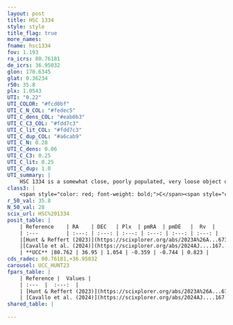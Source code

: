 ```yaml
---
layout: post
title: HSC 1334
style: style
title_flag: true
more_names: 
fname: hsc1334
fov: 1.193
ra_icrs: 80.76181
de_icrs: 36.95032
glon: 170.6345
glat: 0.36234
r50: 35.8
plx: 1.0543
UTI: "0.22"
UTI_COLOR: "#fcd0bf"
UTI_C_N_COL: "#fedec5"
UTI_C_dens_COL: "#eab0b3"
UTI_C_C3_COL: "#fdd7c3"
UTI_C_lit_COL: "#fdd7c3"
UTI_C_dup_COL: "#a6cab9"
UTI_C_N: 0.28
UTI_C_dens: 0.06
UTI_C_C3: 0.25
UTI_C_lit: 0.25
UTI_C_dup: 1.0
UTI_summary: |
    HSC 1334 is a somewhat close, poorly populated, very loose object of low C3 quality. It was recently reported in the literature.
class3: |
    <span style="color: red; font-weight: bold;">C</span><span style="color: red; font-weight: bold;">C</span>
r_50_val: 35.8
N_50_val: 28
scix_url: HSC%201334
posit_table: |
    | Reference    | RA    | DEC   | Plx  | pmRA  | pmDE   |  Rv  |
    | :---         | :---: | :---: | :---: | :---: | :---: | :---: |
    |[Hunt & Reffert (2023)](https://scixplorer.org/abs/2023A%26A...673A.114H) | 80.77 | 37.016 | 1.06 | -0.368 | -0.746 | 9.238 |
    |[Cavallo et al. (2024)](https://scixplorer.org/abs/2024AJ....167...12C) | 80.634 | 36.986 | 1.059 | -- | -- | -- |
    | **UCC** |80.762 | 36.95 | 1.054 | -0.359 | -0.744 | 0.823 | 
cds_radec: 80.76181,+36.95032
carousel: UCC_HUNT23
fpars_table: |
    | Reference |  Values |
    | :---  |  :---:  |
    | [Hunt & Reffert (2023)](https://scixplorer.org/abs/2023A%26A...673A.114H) | `AV50=0.682, diffAV50=1.669, MOD50=9.786, logAge50=8.225` |
    | [Cavallo et al. (2024)](https://scixplorer.org/abs/2024AJ....167...12C) | `AV50=0.82, dMod50=9.85, logAge50=8.52, [Fe/H]50=-0.22` |
shared_table: |
    
---
```

